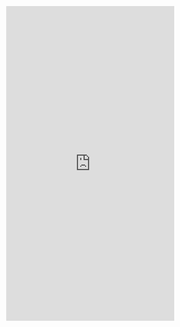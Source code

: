 <iframe  
height=850
width=90%
src="https://ks.wjx.top/vm/exdgeI7.aspx"  
frameborder=0  
allowfullscreen>
</iframe>